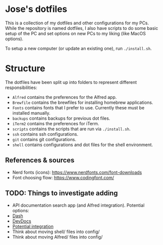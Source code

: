 # Jose's dotfiles

This is a collection of my dotfiles and other configurations for my PCs. While the repository is named dotfiles, I also have scripts to do some basic setup of the PC and set options on new PCs to my liking (like MacOS options).

To setup a new computer (or update an existing one), run `./install.sh`.

# Structure

The dotfiles have been split up into folders to represent different responsibilities:
- `Alfred` contains the preferences for the Alfred app.
- `Brewfile` contains the brewfiles for installing homebrew applications.
- `Fonts` contains fonts that I prefer to use. Currently these must be installed manually.
- `backups` contains backups for previous dot files.
- `iTerm2` contains the preferences for iTerm.
- `scripts` contains the scripts that are run via `./install.sh`.
- `ssh` contains ssh configurations.
- `git` contains git configurations.
- `shell` contains configurations and dot files for the shell environment.

## References & sources

- Nerd fonts (icons): https://www.nerdfonts.com/font-downloads
- Font choosing flow: https://www.codingfont.com/

## TODO: Things to investigate adding
- API documentation search app (and Alfred integration). Potential options:
 - [Dash](https://kapeli.com/dash)
 - [DevDocs](https://devdocs.io/)
  - [Potential integration](https://github.com/yannickglt/alfred-devdocs)
- Think about moving shell/ files into config/
- Think about moving Alfred/ files into config/

